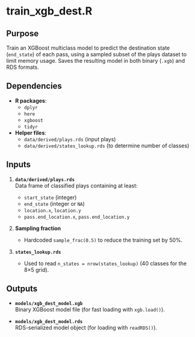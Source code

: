# train_xgb_dest.R

## Purpose
Train an XGBoost multiclass model to predict the destination state (`end_state`) of each pass, using a sampled subset of the plays dataset to limit memory usage. Saves the resulting model in both binary (`.xgb`) and RDS formats.

## Dependencies
- **R packages**:
  - `dplyr`
  - `here`
  - `xgboost`
  - `tidyr`
- **Helper files**:
  - `data/derived/plays.rds` (input plays)
  - `data/derived/states_lookup.rds` (to determine number of classes)

## Inputs
1. **`data/derived/plays.rds`**  
   Data frame of classified plays containing at least:
   - `start_state` (integer)
   - `end_state`   (integer or `NA`)
   - `location.x`, `location.y`  
   - `pass.end_location.x`, `pass.end_location.y`

2. **Sampling fraction**  
   - Hardcoded `sample_frac(0.5)` to reduce the training set by 50%.

3. **`states_lookup.rds`**  
   - Used to read `n_states = nrow(states_lookup)` (40 classes for the 8×5 grid).

## Outputs
- **`models/xgb_dest_model.xgb`**  
  Binary XGBoost model file (for fast loading with `xgb.load()`).

- **`models/xgb_dest_model.rds`**  
  RDS-serialized model object (for loading with `readRDS()`).
